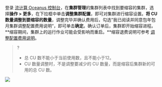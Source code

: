 登录 [流计算 Oceanus 控制台](https://console.cloud.tencent.com/oceanus)，在**集群管理**的集群列表中找到要缩容的集群，选择**操作 > 更多**，在下拉框中单击**调整集群配置**，即可对集群进行缩容设置。**将 CU 数量调整到要缩容的数量**，调整完毕并确认费用后，勾选”我已阅读并同意包年包月集群调整配置费用说明“，即可单击**确定**。确认订单后，集群即开始缩容进程。**缩容期间，集群上的运行作业可能会受影响而重启。**缩容退费说明可参考 [调整配置费用说明](https://cloud.tencent.com/document/product/849/50419)。
>?
>- 总 CU 数不能小于当前使用数，且不能小于12。
>- CU 数量调整时，不是调整要减少的 CU 数量，而是缩容后集群新的可用的总 CU 数。

![](https://main.qcloudimg.com/raw/e2524198342e654de58ef56b6bca5965.png)
